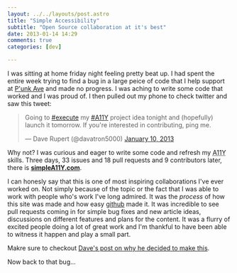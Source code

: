 ```yaml
---
layout: ../../layouts/post.astro
title: "Simple Accessibility"
subtitle: "Open Source collaboration at it's best"
date: 2013-01-14 14:29
comments: true
categories: [dev]

---
```

I was sitting at home friday night feeling pretty beat up. I had spent the entire week trying to find a bug in a large peice of code that I help support at [P'unk Ave](http://punkave.com) and made no progress. I was aching to write some code that worked and I was proud of. I then pulled out my phone to check twitter and saw this tweet:

<blockquote class="twitter-tweet"><p>Going to <a href="https://twitter.com/search/%23execute">#execute</a> my <a href="https://twitter.com/search/%23A11Y">#A11Y</a> project idea tonight and (hopefully) launch it tomorrow. If you're interested in contributing, ping me.</p>&mdash; Dave Rupert (@davatron5000) <a href="https://twitter.com/davatron5000/status/289509622866395136" data-datetime="2013-01-10T23:10:47+00:00">January 10, 2013</a></blockquote>
<script async src="//platform.twitter.com/widgets.js" charset="utf-8"></script>

Why not? I was curious and eager to write some code and refresh my <abbr title="Accessibility">A11Y</abbr> skills. Three days, 33 issues and 18 pull requests and 9 contributors later, there is **[simpleA11Y.com](http://simplea11y.com/)**.

I can honesly say that this is one of most inspiring collaborations I've ever worked on. Not simply because of the topic or the fact that I was able to work with people who's work I've long admired. It was the *process* of how this site was made and how easy [github](http://github.com) made it. It was incredible to see pull requests coming in for simple bug fixes and new article ideas, discussions on different features and plans for the content. It was a flurry of excited people doing a lot of great work and I'm thankful to have been able to witness it happen and play a small part.

Makre sure to checkout [Dave's post on why he decided to make this](http://daverupert.com/2013/01/simple-accessibility/).

Now back to that bug...
